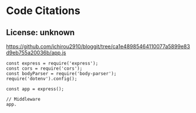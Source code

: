 # Code Citations

## License: unknown
https://github.com/ichirou2910/bloggit/tree/ca1e48985464110077a5899e83d9eb755a20036b/app.js

```
const express = require('express');
const cors = require('cors');
const bodyParser = require('body-parser');
require('dotenv').config();

const app = express();

// Middleware
app.
```

